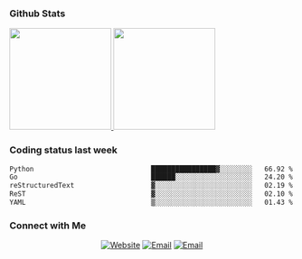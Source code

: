 
### Github Stats

<a href="https://github.com/lileixuan">
  <img height="180em" src="https://github-readme-stats.vercel.app/api?username=lileixuan&theme=buefy&show_icons=true" />
  <img height="180em" src="https://github-readme-stats.vercel.app/api/top-langs/?username=lileixuan&theme=buefy&layout=compact" />
</a>

### Coding status last week 

<!--START_SECTION:waka-->

```txt
Python                             ████████████████▓░░░░░░░░   66.92 %
Go                                 ██████░░░░░░░░░░░░░░░░░░░   24.20 %
reStructuredText                   ▓░░░░░░░░░░░░░░░░░░░░░░░░   02.19 %
ReST                               ▓░░░░░░░░░░░░░░░░░░░░░░░░   02.10 %
YAML                               ▒░░░░░░░░░░░░░░░░░░░░░░░░   01.43 %
```

<!--END_SECTION:waka-->

### Connect with Me 

<p align="center">
<a href="https://www.koomu.cn/"><img alt="Website" src="https://img.shields.io/badge/Website-www.koomu.cn-blue?style=flat-square&logo=google-chrome"></a>
<a href="mailto:lileixuan@gmail.com"><img alt="Email" src="https://img.shields.io/badge/Email-lileixuan@gmail.com-blue?style=flat-square&logo=gmail"></a>
<a href="https://www.koomu.cn/rss/"><img alt="Email" src="https://img.shields.io/badge/RSS-www.koomu.cn%2Frss%2F-blue?style=flat-square&logo=rss"></a>


</p>
